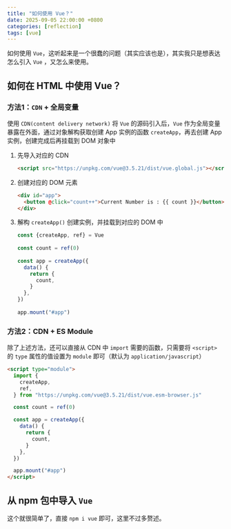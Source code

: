 ```yaml
---
title: "如何使用 Vue？"
date: 2025-09-05 22:00:00 +0800
categories: [reflection]
tags: [vue]
---
```


如何使用 `Vue`，这听起来是一个很蠢的问题（其实应该也是），其实我只是想表达怎么引入 `Vue` ，又怎么来使用。

## 如何在 HTML 中使用 Vue？

### 方法1：`CDN` + 全局变量

使用 `CDN(content delivery network)` 将 `Vue` 的源码引入后，`Vue` 作为全局变量暴露在外面，通过对象解构获取创建 App 实例的函数 `createApp`，再去创建 App 实例，创建完成后再挂载到 DOM 对象中

1. 先导入对应的 CDN

   ```html
   <script src="https://unpkg.com/vue@3.5.21/dist/vue.global.js"></script>
   ```

2. 创建对应的 DOM 元素

   ```html
   <div id="app">
     <button @click="count++">Current Number is : {{ count }}</button>
   </div>
   ```

3. 解构 `createApp()` 创建实例，并挂载到对应的 DOM 中

   ```js
   const {createApp, ref} = Vue
 
   const count = ref(0)
 
   const app = createApp({
     data() {
       return {
         count,
       }
     },
   })
 
   app.mount("#app")
   ```

### 方法2：CDN + ES Module

除了上述方法，还可以直接从 CDN 中 `import` 需要的函数，只需要将 `<script>` 的 `type` 属性的值设置为 `module` 即可（默认为 `application/javascript`）

```html
<script type="module">
  import {
    createApp,
    ref,
  } from "https://unpkg.com/vue@3.5.21/dist/vue.esm-browser.js"

  const count = ref(0)

  const app = createApp({
    data() {
      return {
        count,
      }
    },
  })

  app.mount("#app")
</script>
```

## 从 npm 包中导入  `Vue`

这个就很简单了，直接 `npm i vue` 即可，这里不过多赘述。
